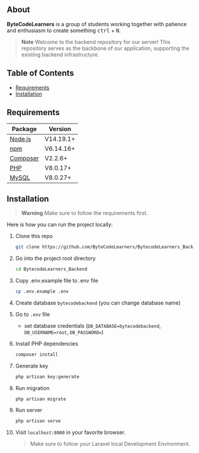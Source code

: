 ## About

**ByteCodeLearners** is a group of students working together with patience and enthusiasm to create something <kbd>ctrl</kbd> + <kbd>N</kbd>.

> **Note**
> Welcome to the backend repository for our server! This repository serves as the backbone of our application, supporting the existing backend infrastructure.

## Table of Contents

- [Requirements](#requirements)
- [Installation](#installation)

<a name="requirements"></a>

## Requirements

| Package                              | Version   |
| ------------------------------------ | --------- |
| [Node.js](https://nodejs.org/en/)    | V14.19.1+ |
| [npm](https://nodejs.org/en/)        | V6.14.16+ |
| [Composer](https://getcomposer.org/) | V2.2.6+   |
| [PHP](https://www.php.net/)          | V8.0.17+  |
| [MySQL](https://www.mysql.com/)      | V8.0.27+  |

<a name="installation"></a>

## Installation

> **Warning**
> Make sure to follow the requirements first.

Here is how you can run the project locally:

1. Clone this repo

   ```sh
   git clone https://github.com/ByteCodeLearners/BytecodeLearners_Backend.git
   ```

2. Go into the project root directory

   ```sh
   cd BytecodeLearners_Backend
   ```

3. Copy .env.example file to .env file
   ```sh
   cp .env.example .env
   ```
4. Create database `bytecodebackend` (you can change database name)

5. Go to `.env` file

   - set database credentials (`DB_DATABASE=bytecodebackend`, `DB_USERNAME=root`, `DB_PASSWORD=`)

6. Install PHP dependencies

   ```sh
   composer install
   ```

7. Generate key

   ```sh
   php artisan key:generate
   ```

8. Run migration

   ```
   php artisan migrate
   ```

9. Run server

   ```sh
   php artisan serve
   ```

10. Visit `localhost:8000` in your favorite browser.

    > Make sure to follow your Laravel local Development Environment.
